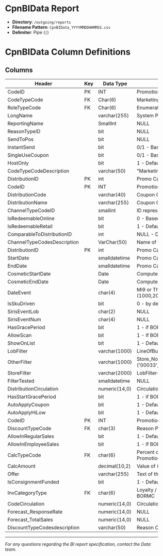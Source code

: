 # CpnBIData Report

* **Directory**: `/outgoing/reports`
* **Filename Pattern**: `CpnBIData_YYYYMMDDHHMMSS.csv`
* **Delimiter**: Pipe (`|`)

# CpnBIData Column Definitions

## Columns

| Header                       | Key | Data Type     | Description                                                                              |
| ---------------------------- | --- | ------------- | ---------------------------------------------------------------------------------------- |
| CodeID                       | PK  | INT           | Promotion ID - Internal ID generated by BORMC system                                     |
| CodeTypeCode                 | FK  | Char(6)       | Marketing or Operational - Require Code Mapping from third party system                  |
| RoleTypeCode                 | FK  | Char(6)       | Enumeration Value mapped in the BORMC system                                             |
| LongName                     |     | varchar(255)  | System Promotion Name                                                                    |
| ReportingName                |     | SmallInt      | NULL                                                                                     |
| ReasonTypeID                 |     | bit           | NULL                                                                                     |
| SendToPos                    |     | bit           | NULL                                                                                     |
| InstantSend                  |     | bit           | 0/1 - Based on BORMC Setup for Promotion                                                 |
| SingleUseCoupon              |     | bit           | 0/1 - Based on BORMC Setup for Promotion                                                 |
| HostOnly                     |     | bit           | 1 - Default                                                                              |
| CodeTypeCodeDescription      |     | varchar(50)   | "Marketing" or "Operational" - Based on BORMC Setup for Promotion                        |
| DistributionID               | PK  | int           | Promo Campaign ID - BORMC Internal ID for Promo Campaigns                                |
| CodeID                       | PK  | INT           | Promotion ID - Internal ID generated BORMC system                                        |
| DistributionCode             |     | varchar(40)   | Coupon Code for Non-Serialized or NULL if Serialized                                     |
| DistributionName             |     | varchar(255)  | Coupon Code Desc or Promo Campaign Desc                                                  |
| ChannelTypeCodeID            |     | smallint      | ID represents the channel type                                                           |
| IsRedeemableOnline           |     | bit           | 0 - Based on BORMC Configuration                                                         |
| IsRedeemableRetail           |     | bit           | 1 - Default                                                                              |
| ComparableToDistributionID   |     | int           | NULL - Default                                                                           |
| ChannelTypeCodesDescription  |     | VarChar(50)   | Name of the Channel type                                                                 |
| DistributionID               | PK  | int           | Promo Campaign ID - BORMC Internal ID for Promo Campaigns                                |
| StartDate                    |     | smalldatetime | Promo Campaign ID - Start Datetime                                                       |
| EndDate                      |     | smalldatetime | Promo Campaign ID - End Datetime                                                         |
| CosmeticStartDate            |     | Date          | Computed StartDate including the GracePeriod                                             |
| CosmeticEndDate              |     | Date          | Computed EndDate including the GracePeriod                                               |
| DateEvent                    |     | char(4)       | Mi9 or Third Party ID (If Exists for Promotion in BORMC) or NULL EventCode IN (1000,2000,3000)          |
| IsSkuDriven                  |     | bit           | 0 - by default for Mi9 and NonMi9 Promotions or third party                                             |
| SirisEventLob                |     | char(2)       | NULL                                                                                     |
| SirisEventNum                |     | char(4)       | NULL                                                                                     |
| HasGracePeriod               |     | bit           | 1 - if BORMC Promotion is Configured with Grace Period                                   |
| AllowScan                    |     | bit           | 1 - If BORMC Promotion is configured else 0                                              |
| ShowOnList                   |     | bit           | 1 - Default                                                                              |
| LobFilter                    |     | varchar(1000) | LineOfBusiness                               |
| OtherFilter                  |     | varchar(1000) | Store\_No IN ('00033','00100','00228','00501','00888','02011','02035','02040','02110')   |
| StoreFilter                  |     | varchar(2000) | LobFilter+AND+OtherFilter                                                                |
| FilterTested                 |     | smalldatetime | NULL                                                                                     |
| DistributionCirculation      |     | numeric(14,0) | Circulation                                                                              |
| HasStartGracePeriod          |     | bit           | 1 - if BORMC Promotion is Configured with Grace Period                                   |
| AutoApplyCoupon              |     | bit           | 1 - Default                                                                              |
| AutoApplyHiLow               |     | bit           | 1 - Default (Default 1 - high, 0 - for low?)                                             |
| CodeID                       | PK  | INT           | Promotion ID - Internal ID generated BORMC system                                        |
| DiscountTypeCode             | FK  | char(3)       | Reason POS Codes Configured for a given Promotion in BORMC                               |
| AllowInRegularSales          |     | bit           | 1 - Default                                                                              |
| AllowInEmployeeSales         |     | bit           | 1 - If BORMC Promotion is configured else 0                                              |
| CalcTypeCode                 | FK  | char(6)       | Percent or Dollar or New Price (only if the Rule is defined in BORMC at Promotion level) |
| CalcAmount                   |     | decimal(10,2) | Value of (Percent or Dollar or New Price)                                                |
| Offer                        |     | varchar(255)  | Text of the Promo Rule Name                                                              |
| IsConsignmentFunded          |     | bit           | 1 - Default                                                                              |
| InvCategoryType              | FK  | char(6)       | Loyalty / Employee / Promotional / Clearance - one of the configured values in BORMC     |
| CodeCirculation              |     | numeric(14,0) | Circulation                                                                              |
| Forecast\_ResponseRate       |     | numeric(14,0) | NULL                                                                                     |
| Forecast\_TotalSales         |     | numeric(14,0) | NULL                                                                                     |
| DiscountTypeCodesdescription |     | varchar(50)   | Reason Code Description based on the Setup                                               |

---

*For any questions regarding the BI report specification, contact the Data team.*
